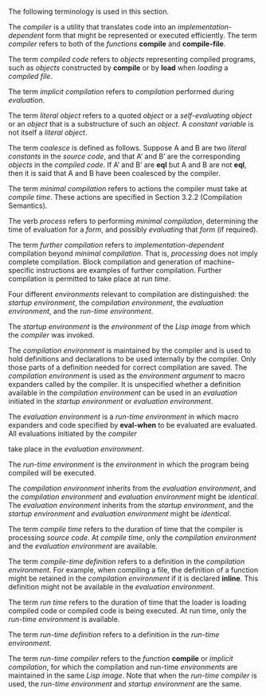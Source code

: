  



The following terminology is used in this section. 



The *compiler* is a utility that translates code into an *implementation-dependent* form that might be represented or executed efficiently. The term *compiler* refers to both of the *functions* **compile** and **compile-file**. 



The term *compiled code* refers to *objects* representing compiled programs, such as *objects* constructed by **compile** or by **load** when *loading* a *compiled file*. 



The term *implicit compilation* refers to *compilation* performed during *evaluation*. 



The term *literal object* refers to a quoted *object* or a *self-evaluating object* or an *object* that is a substructure of such an *object*. A *constant variable* is not itself a *literal object*. 



The term *coalesce* is defined as follows. Suppose A and B are two *literal constants* in the *source code*, and that A’ and B’ are the corresponding *objects* in the *compiled code*. If A’ and B’ are **eql** but A and B are not **eql**, then it is said that A and B have been coalesced by the compiler. 



The term *minimal compilation* refers to actions the compiler must take at *compile time*. These actions are specified in Section 3.2.2 (Compilation Semantics). 



The verb *process* refers to performing *minimal compilation*, determining the time of evaluation for a *form*, and possibly *evaluating* that *form* (if required). 



The term *further compilation* refers to *implementation-dependent* compilation beyond *minimal compilation*. That is, *processing* does not imply complete compilation. Block compilation and generation of machine-specific instructions are examples of further compilation. Further compilation is permitted to take place at *run time*. 



Four different *environments* relevant to compilation are distinguished: the *startup environment*, the *compilation environment*, the *evaluation environment*, and the *run-time environment*. 



The *startup environment* is the *environment* of the *Lisp image* from which the *compiler* was invoked. 



The *compilation environment* is maintained by the compiler and is used to hold definitions and declarations to be used internally by the compiler. Only those parts of a definition needed for correct compilation are saved. The *compilation environment* is used as the *environment argument* to macro expanders called by the compiler. It is unspecified whether a definition available in the *compilation environment* can be used in an *evaluation* initiated in the *startup environment* or *evaluation environment*. 



The *evaluation environment* is a *run-time environment* in which macro expanders and code specified by **eval-when** to be evaluated are evaluated. All evaluations initiated by the *compiler*  







take place in the *evaluation environment*. 



The *run-time environment* is the *environment* in which the program being compiled will be executed. 



The *compilation environment* inherits from the *evaluation environment*, and the *compilation environment* and *evaluation environment* might be *identical*. The *evaluation environment* inherits from the *startup environment*, and the *startup environment* and *evaluation environment* might be *identical*. 



The term *compile time* refers to the duration of time that the compiler is processing *source code*. At *compile time*, only the *compilation environment* and the *evaluation environment* are available. 



The term *compile-time definition* refers to a definition in the *compilation environment*. For example, when compiling a file, the definition of a function might be retained in the *compilation environment* if it is declared **inline**. This definition might not be available in the *evaluation environment*. 



The term *run time* refers to the duration of time that the loader is loading compiled code or compiled code is being executed. At run time, only the *run-time environment* is available. 



The term *run-time definition* refers to a definition in the *run-time environment*. 



The term *run-time compiler* refers to the *function* **compile** or *implicit compilation*, for which the compilation and run-time *environments* are maintained in the same *Lisp image*. Note that when the *run-time compiler* is used, the *run-time environment* and *startup environment* are the same. 



